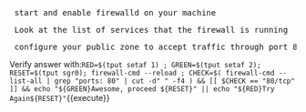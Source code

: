 
<pre> start and enable firewalld on your machine</pre>

<pre> Look at the list of services that the firewall is running </pre>

<pre> configure your public zone to accept traffic through port 80 and make it persistent </pre>

Verify answer with:`RED=$(tput setaf 1) ; GREEN=$(tput setaf 2); RESET=$(tput sgr0); firewall-cmd --reload ; CHECK=$( firewall-cmd --list-all | grep "ports: 80" | cut -d" " -f4 ) && [[ $CHECK == "80/tcp" ]] && echo "${GREEN}Awesome, proceed ${RESET}" || echo "${RED}Try Again${RESET}"`{{execute}}

